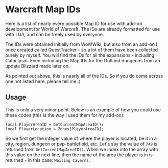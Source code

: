 Warcraft Map IDs
================

Here is a list of nearly every possible Map ID for use with add-on development for World of Warcraft.
The IDs are already formatted for use with LUA, and can be freely used by everyone.

The IDs were obtained initially from WoWWiki, but also from an add-on I once created called QuestTracker - so a lot of
them have been collected purely by myself. You will find the IDs for all the expansions - including Cataclysm. Even
including the Map IDs for the Outland dungeons from an update Blizzard made later on.

As pointed out above, this is nearly all of the IDs. So if you do come across one not listed here, please tell me :)



Usage
-----

This is only a very minor point. Below is an example of how you could use these codes (this is the way I used them
for my add-on):

	
	local PlayerAreaID = GetCurrentMapAreaID();
	local PlayerLocation = Zones[PlayerAreaID];

So we first get the integer value of where the player is located; be it in a city, region, dungeon or pvp-battlefield, etc.
Let's say the value of `749` is returned from `GetCurrentMapAreaID()`. When we index into the array with this value on
the next line, then the name of the area the player is in is returned - in this case: `Wailing Caverns`.